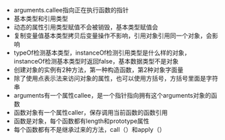 - arguments.callee指向正在执行函数的指针
- 基本类型和引用类型
- 动态的属性引用类型赋值不会被销毁，基本类型赋值会
- 复制变量值基本类型拷贝后变量操作不影响，引用对象引用同一个对象，会影响
- typeOf检测基本类型，instanceOf检测引用类型是什么样的对象，instanceOf检测基本类型时返回false，基本数据类型不是对象
- 创建对象的实例有2种方法，第一种构造函数，第2种对象字面量
- 除了使用点表示法来访问对象的属性，也可以使用方括号，方括号里面是字符串
- arguments有一个属性callee，是一个指针指向拥有这个arguments对象的函数
- 函数对象有一个属性caller，保存调用当前函数的函数引用
- 函数是对象，每个函数都有length和prototype属性
- 每个函数都有不是继承过来的方法，call（）和apply（）
